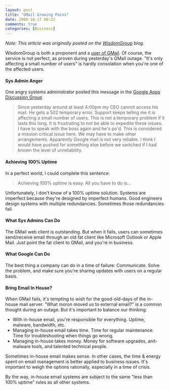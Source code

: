 ```yaml
---
layout: post
title: "GMail Growing Pains"
date: 2008-10-17 00:22
comments: true
categories: [Business]
---
```

_Note: This article was originally posted on the [WisdomGroup](http://wisdomgroup.com) blog._

WisdomGroup is both a proponent and a [user of GMail](/blog/2007/12/10/gmail-vs-microsoft-exchange/). Of course, the service is not perfect, as proven during yesterday's GMail outage. "It's only affecting a small number of users" is hardly consolation when you're one of the affected users.

#### Sys Admin Anger
One angry systems administrator posted this message in the [Google Apps Discussion Group](http://groups.google.com/group/hosted-the-basics/browse_thread/thread/4465cc3272db6728?hl=en)

>Since yesterday around at least 4:00pm my CEO cannot access his mail. He gets a 502 temporary error. Support keeps telling me it is affecting a small number of users. This is not a temporary problem if it lasts this long. It is frustrating to not be able to expedite these issues. I have to speak with the boss again and he's po'd. This is considered a mission critical issue here. We may have to make other arrangements. Apparently Google mail is not very reliable. I think I would have pushed for something else before we switched if I had known the level of unreliability. 

#### Achieving 100% Uptime
In a perfect world, I could complete this sentence:

>Achieving 100% uptime is easy. All you have to do is...

Unfortunately, I don't know of a 100% uptime solution. Systems are imperfect because they're designed by imperfect humans. Good engineers design systems with multiple redundancies. Sometimes those redundancies fail.

#### What Sys Admins Can Do
The GMail web client is outstanding. But when it fails, users can sometimes send/receive email through an old fat client like Microsoft Outlook or Apple Mail. Just point the fat client to GMail, and you're in business.

#### What Google Can Do
The best thing a company can do in a time of failure: Communicate. Solve the problem, and make sure you're sharing updates with users on a regular basis. 

#### Bring Email In House?
When GMail fails, it's tempting to wish for the good-old-days of the in-house mail server. "What moron moved us to external email?" is a common thought during an outage. But it's important to balance our thinking:

* With in-house email, you're responsible for everything. Uptime, malware, bandwidth, etc.
* Managing in-house email takes time. Time for regular maintenance. Time for troubleshooting when things go wrong.
* Managing in-house takes money. Money for software upgrades, anit-malware tools, and talented technical people.

Sometimes in-house email makes sense. In other cases, the time & energy spent on email management is better applied to business issues. It's important to weigh the options rationally, especially in a time of crisis.

By the way, in-house email systems are subject to the same "less than 100% uptime" rules as all other systems.
